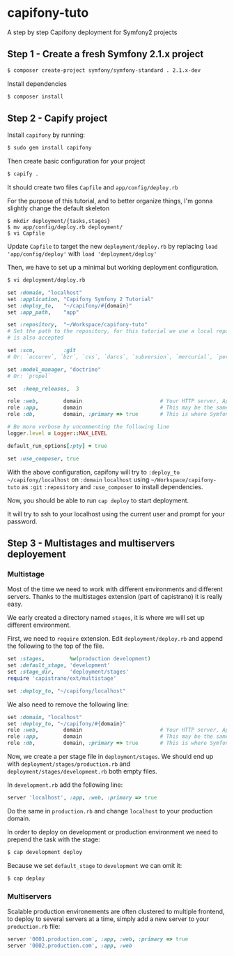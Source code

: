 capifony-tuto
=============

A step by step Capifony deployment for Symfony2 projects

Step 1 - Create a fresh Symfony 2.1.x project
---------------------------------------------

```bash
$ composer create-project symfony/symfony-standard . 2.1.x-dev
```

Install dependencies

```bash
$ composer install
```

Step 2 - Capify project
-----------------------

Install `capifony` by running:

```bash
$ sudo gem install capifony
```

Then create basic configuration for your project

```bash
$ capify .
```

It should create two files `Capfile` and `app/config/deploy.rb`

For the purpose of this tutorial, and to better organize things, I'm gonna
slightly change the default skeleton

```
$ mkdir deployment/{tasks,stages}
$ mv app/config/deploy.rb deployment/
$ vi Capfile
```
Update `Capfile` to target the new `deployment/deploy.rb` by replacing `load 'app/config/deploy'` with `load 'deployment/deploy'`

Then, we have to set up a minimal but working deployment configuration.

```bash
$ vi deployment/deploy.rb
```

```ruby
set :domain, "localhost"
set :application, "Capifony Symfony 2 Tutorial"
set :deploy_to,   "~/capifony/#{domain}"
set :app_path,    "app"

set :repository,  "~/Workspace/capifony-tuto"
# Set the path to the repository, for this tutorial we use a local repository
# is also accepted

set :scm,         :git
# Or: `accurev`, `bzr`, `cvs`, `darcs`, `subversion`, `mercurial`, `perforce`, or `none`

set :model_manager, "doctrine"
# Or: `propel`

set  :keep_releases,  3

role :web,        domain                         # Your HTTP server, Apache/etc
role :app,        domain                         # This may be the same as your `Web` server
role :db,         domain, :primary => true       # This is where Symfony2 migrations will run

# Be more verbose by uncommenting the following line
logger.level = Logger::MAX_LEVEL

default_run_options[:pty] = true

set :use_composer, true
```

With the above configuration, capifony will try to `:deploy_to` `~/capifony/localhost` on `:domain` `localhost` using `~/Workspace/capifony-tuto` as `:git` `:repository` and `:use_composer` to install dependencies.

Now, you should be able to run `cap deploy` to start deployment.

It will try to ssh to your localhost using the current user and prompt for your password.

Step 3 - Multistages and multiservers deployement
-------------------------------------------------

### Multistage

Most of the time we need to work with different environments and different servers. Thanks to the multistages extension (part of capistrano) it is really easy.

We early created a directory named `stages`, it is where we will set up different environment.

First, we need to `require` extension. Edit `deployment/deploy.rb` and append the following to the top of the file.

```ruby
set :stages,        %w(production development)
set :default_stage, 'development'
set :stage_dir,     'deployment/stages'
require 'capistrano/ext/multistage'

set :deploy_to, "~/capifony/localhost"
```

We also need to remove the following line:

```ruby
set :domain, "localhost"
set :deploy_to, "~/capifony/#{domain}"
role :web,        domain                         # Your HTTP server, Apache/etc
role :app,        domain                         # This may be the same as your `Web` server
role :db,         domain, :primary => true       # This is where Symfony2 migrations will run
```

Now, we create a per stage file in `deployment/stages`. We should end up with `deployment/stages/production.rb` and `deployment/stages/development.rb` both empty files.

In `development.rb` add the following line: 

```ruby
server 'localhost', :app, :web, :primary => true
```

Do the same in `production.rb` and change `localhost` to your production domain.

In order to deploy on development or production environment we need to prepend the task with the stage:

```bash
$ cap development deploy
```

Because we set `default_stage` to `development` we can omit it:

```bash
$ cap deploy
```

### Multiservers

Scalable production environements are often clustered to multiple frontend, to deploy to several servers at a time, simply add
a new server to your `production.rb` file:

```ruby
server '0001.production.com', :app, :web, :primary => true
server '0002.production.com', :app, :web
```

